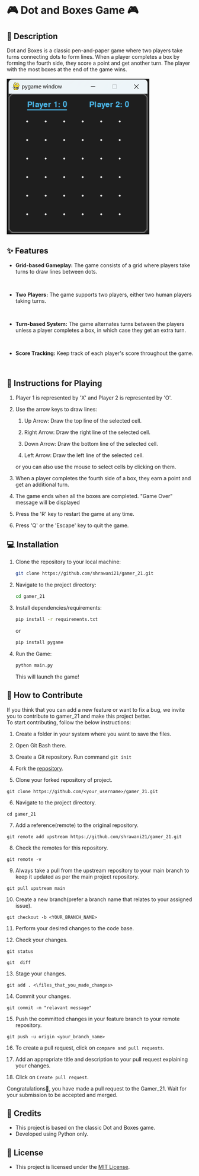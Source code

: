 # 🎮 Dot and Boxes Game 🎮 

##  📜 Description
Dot and Boxes is a classic pen-and-paper game where two players take turns connecting dots to form lines. When a player completes a box by forming the fourth side, they score a point and get another turn. The player with the most boxes at the end of the game wins.
<br>
<br>
![image](images/display.png)

## ✨ Features 
- **Grid-based Gameplay:** The game consists of a grid where players take turns to draw lines between dots.
<br>

- **Two Players:** The game supports two players, either two human players taking turns.
<br>

- **Turn-based System:** The game alternates turns between the players unless a player completes a box, in which case they get an extra turn.
<br>

- **Score Tracking:** Keep track of each player's score throughout the game.
<br>


## 🎲 Instructions for Playing
1. Player 1 is represented by 'X' and Player 2 is represented by 'O'.

2. Use the arrow keys to draw lines:

   1. Up Arrow: Draw the top line of the selected cell.
   
   2. Right Arrow: Draw the right line of the selected cell.
   3. Down Arrow: Draw the bottom line of the selected cell.
   4. Left Arrow: Draw the left line of the selected cell.

   or you can also use the mouse to select cells by clicking on them.


3. When a player completes the fourth side of a box, they earn a point and get an additional turn.

4. The game ends when all the boxes are completed. "Game Over" message will be displayed

5. Press the 'R' key to restart the game at any time.

6. Press 'Q' or the 'Escape' key to quit the game.

## 💻 Installation 
1. Clone the repository to your local machine:
   ```bash
   git clone https://github.com/shrawani21/gamer_21.git
   ```
2. Navigate to the project directory:
   ```bash
   cd gamer_21
   ```
3. Install dependencies/requirements:
   ```bash
   pip install -r requirements.txt
   ```
   or
   ```bash
   pip install pygame
   ```
4. Run the Game:
   ```bash
   python main.py
   ```
   This will launch the game!


## 🤝 How to Contribute

If you think that you can add a new feature or want to fix a bug, we invite you to contribute to gamer_21 and make this project better. 
<br>To start contributing, follow the below instructions:

1.  Create a folder in your system where you want to save the files.

2.   Open Git Bash there.

3.  Create a Git repository.
            Run command  `git init`
            
4.  Fork the  [repository](https://github.com/shrawani21/gamer_21.git).

5.  Clone your forked repository of project.
```
git clone https://github.com/<your_username>/gamer_21.git
```

6.  Navigate to the project directory.

```
cd gamer_21
```
7.  Add a reference(remote) to the original repository.

```
git remote add upstream https://github.com/shrawani21/gamer_21.git
```
8.  Check the remotes for this repository.

```
git remote -v
```

9.  Always take a pull from the upstream repository to your main branch to keep it updated as per the main project repository.

```
git pull upstream main
```

10.  Create a new branch(prefer a branch name that relates to your assigned issue).

```
git checkout -b <YOUR_BRANCH_NAME>
```

11.  Perform your desired changes to the code base.
    
12.  Check your changes.
    

```
git status
```

```
git  diff
```

13.  Stage your changes.

```
git add . <\files_that_you_made_changes>
```

14.  Commit your changes.

```
git commit -m "relavant message"
```

15.  Push the committed changes in your feature branch to your remote repository.

```
git push -u origin <your_branch_name>
```

16.  To create a pull request, click on  `compare and pull requests`.
    
17.  Add an appropriate title and description to your pull request explaining your changes.
    
18.  Click on  `Create pull request`.
    

Congratulations🎉, you have made a pull request to the Gamer_21. Wait for your submission to be accepted and merged.

## 📜 Credits 
- This project is based on the classic Dot and Boxes game.
- Developed using Python only.


## 📄 License 
- This project is licensed under the [MIT License](https://opensource.org/licenses/MIT).